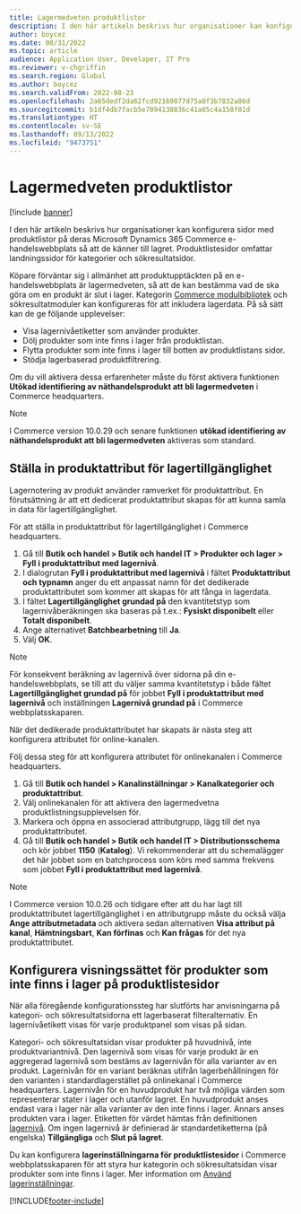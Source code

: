 ```yaml
---
title: Lagermedveten produktlistor
description: I den här artikeln beskrivs hur organisationer kan konfigurera sidor med produktlistor på deras Microsoft Dynamics 365 Commerce e-handelswebbplats så att de känner till lagret.
author: boycez
ms.date: 08/31/2022
ms.topic: article
audience: Application User, Developer, IT Pro
ms.reviewer: v-chgriffin
ms.search.region: Global
ms.author: boycez
ms.search.validFrom: 2022-08-23
ms.openlocfilehash: 2a65dedf2da62fcd92169077d75a0f3b7832a86d
ms.sourcegitcommit: b1df4db7facb5e7094138836c41a65c4a158f01d
ms.translationtype: HT
ms.contentlocale: sv-SE
ms.lasthandoff: 09/13/2022
ms.locfileid: "9473751"
---
```

# <a name="inventory-aware-product-listing"></a>Lagermedveten produktlistor

[!include [banner](../includes/banner.md)]

I den här artikeln beskrivs hur organisationer kan konfigurera sidor med produktlistor på deras Microsoft Dynamics 365 Commerce e-handelswebbplats så att de känner till lagret. Produktlistesidor omfattar landningssidor för kategorier och sökresultatsidor.

Köpare förväntar sig i allmänhet att produktupptäckten på en e-handelswebbplats är lagermedveten, så att de kan bestämma vad de ska göra om en produkt är slut i lager. Kategorin [Commerce modulbibliotek](starter-kit-overview.md) och sökresultatmoduler kan konfigureras för att inkludera lagerdata. På så sätt kan de ge följande upplevelser:

- Visa lagernivåetiketter som använder produkter.
- Dölj produkter som inte finns i lager från produktlistan.
- Flytta produkter som inte finns i lager till botten av produktlistans sidor.
- Stödja lagerbaserad produktfiltrering.

Om du vill aktivera dessa erfarenheter måste du först aktivera funktionen **Utökad identifiering av näthandelsprodukt att bli lagermedveten** i Commerce headquarters.

> [!NOTE]
> I Commerce version 10.0.29 och senare funktionen **utökad identifiering av näthandelsprodukt att bli lagermedveten** aktiveras som standard.

## <a name="set-up-product-attribute-for-inventory-availability"></a>Ställa in produktattribut för lagertillgänglighet

Lagernotering av produkt använder ramverket för produktattribut. En förutsättning är att ett dedicerat produktattribut skapas för att kunna samla in data för lagertillgänglighet.

För att ställa in produktattribut för lagertillgänglighet i Commerce headquarters.

1. Gå till **Butik och handel \> Butik och handel IT \> Produkter och lager \> Fyll i produktattribut med lagernivå**.
1. I dialogrutan **Fyll i produktattribut med lagernivå** i fältet **Produktattribut och typnamn** anger du ett anpassat namn för det dedikerade produktattributet som kommer att skapas för att fånga in lagerdata.
1. I fältet **Lagertillgänglighet grundad på** den kvantitetstyp som lagernivåberäkningen ska baseras på t.ex.: **Fysiskt disponibelt** eller **Totalt disponibelt**.
1. Ange alternativet **Batchbearbetning** till **Ja**.
1. Välj **OK**.

> [!NOTE]
> För konsekvent beräkning av lagernivå över sidorna på din e-handelswebbplats, se till att du väljer samma kvantitetstyp i både fältet **Lagertillgänglighet grundad på** för jobbet **Fyll i produktattribut med lagernivå** och inställningen **Lagernivå grundad på** i Commerce webbplatsskaparen.

När det dedikerade produktattributet har skapats är nästa steg att konfigurera attributet för online-kanalen.

Följ dessa steg för att konfigurera attributet för onlinekanalen i Commerce headquarters.

1. Gå till **Butik och handel \> Kanalinställningar \> Kanalkategorier och produktattribut**.
1. Välj onlinekanalen för att aktivera den lagermedvetna produktlistningsupplevelsen för.
1. Markera och öppna en associerad attributgrupp, lägg till det nya produktattributet.
1. Gå till **Butik och handel \> Butik och handel IT \> Distributionsschema** och kör jobbet **1150** (**Katalog**). Vi rekommenderar att du schemalägger det här jobbet som en batchprocess som körs med samma frekvens som jobbet **Fyll i produktattribut med lagernivå**.

> [!NOTE]
> I Commerce version 10.0.26 och tidigare efter att du har lagt till produktattributet lagertillgänglighet i en attributgrupp måste du också välja **Ange attributmetadata** och aktivera sedan alternativen **Visa attribut på kanal**, **Hämtningsbart**, **Kan förfinas** och **Kan frågas** för det nya produktattributet.

## <a name="configure-the-display-behavior-for-out-of-stock-products-on-product-listing-pages"></a>Konfigurera visningssättet för produkter som inte finns i lager på produktlistesidor

När alla föregående konfigurationssteg har slutförts har anvisningarna på kategori- och sökresultatsidorna ett lagerbaserat filteralternativ. En lagernivåetikett visas för varje produktpanel som visas på sidan.

Kategori- och sökresultatsidan visar produkter på huvudnivå, inte produktvariantnivå. Den lagernivå som visas för varje produkt är en aggregerad lagernivå som bestäms av lagernivån för alla varianter av en produkt. Lagernivån för en variant beräknas utifrån lagerbehållningen för den varianten i standardlagerstället på onlinekanal i Commerce headquarters. Lagernivån för en huvudprodukt har två möjliga värden som representerar stater i lager och utanför lagret. En huvudprodukt anses endast vara i lager när alla varianter av den inte finns i lager. Annars anses produkten vara i lager. Etiketten för värdet hämtas från definitionen [lagernivå](inventory-buffers-levels.md). Om ingen lagernivå är definierad är standardetiketterna (på engelska) **Tillgängliga** och **Slut på lagret**.

Du kan konfigurera **lagerinställningarna för produktlistesidor** i Commerce webbplatsskaparen för att styra hur kategorin och sökresultatsidan visar produkter som inte finns i lager. Mer information om [Använd lagerinställningar](inventory-settings.md).

[!INCLUDE[footer-include](../includes/footer-banner.md)]
